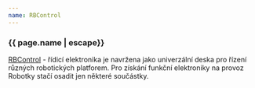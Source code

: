 ```yaml
---
name: RBControl
---
```

### {{ page.name | escape}}

[RBControl](https://github.com/RoboticsBrno/RB3201-RBControl) - řídicí elektronika je navržena jako univerzální deska pro řízení různých robotických platforem. Pro získání funkční elektroniky na provoz Robotky stačí osadit jen některé součástky.
